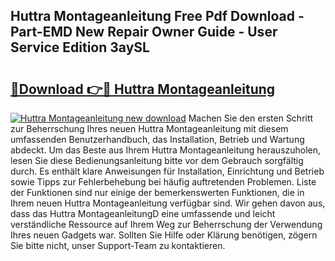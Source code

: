 ## Huttra Montageanleitung Free Pdf Download - Part-EMD New Repair Owner Guide - User Service Edition 3aySL

# <h2><a href="http://df8jhuw.blite.top/?on=Huttra+Montageanleitung">🔗Download 👉🔴 Huttra Montageanleitung</a></h2>

[![Huttra Montageanleitung new download](https://i.imgur.com/lujVjoI.png)](http://df8jhuw.blite.top/?on=Huttra+Montageanleitung)
Machen Sie den ersten Schritt zur Beherrschung Ihres neuen Huttra Montageanleitung mit diesem umfassenden Benutzerhandbuch, das Installation, Betrieb und Wartung abdeckt. Um das Beste aus Ihrem Huttra Montageanleitung herauszuholen, lesen Sie diese Bedienungsanleitung bitte vor dem Gebrauch sorgfältig durch. Es enthält klare Anweisungen für Installation, Einrichtung und Betrieb sowie Tipps zur Fehlerbehebung bei häufig auftretenden Problemen. Liste der Funktionen sind nur einige der bemerkenswerten Funktionen, die in Ihrem neuen Huttra Montageanleitung verfügbar sind. Wir gehen davon aus, dass das Huttra MontageanleitungD eine umfassende und leicht verständliche Ressource auf Ihrem Weg zur Beherrschung der Verwendung Ihres neuen Gadgets war. Sollten Sie Hilfe oder Klärung benötigen, zögern Sie bitte nicht, unser Support-Team zu kontaktieren.
